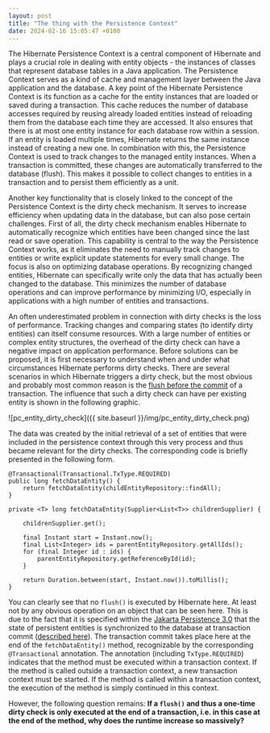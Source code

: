```yaml
---
layout: post
title: "The thing with the Persistence Context"
date: 2024-02-16 15:05:47 +0100
---
```


The Hibernate Persistence Context is a central component of Hibernate and plays a crucial role in dealing
with
entity objects - the instances of classes that represent database tables in a Java application. The
Persistence Context serves as a kind of cache and management layer between the Java application and the
database. A key point of the Hibernate Persistence Context is its function as a cache for the entity
instances that are loaded or saved during a transaction. This cache reduces the number of database accesses
required by reusing already loaded entities instead of reloading them from the database each time they are
accessed. It also ensures that there is at most one entity instance for each database row within a session.
If an entity is loaded multiple times, Hibernate returns the same instance instead of creating a new one. In
combination with this, the Persistence Context is used to track changes to the managed entity instances.
When a transaction is committed, these changes are automatically transferred to the database (flush). This
makes it possible to collect changes to entities in a transaction and to persist them efficiently as a
unit.

Another key functionality that is closely linked to the concept of the Persistence Context is the dirty check
mechanism. It serves to increase efficiency when updating data in the database, but can also pose certain
challenges. First of all, the dirty check mechanism enables Hibernate to automatically recognize which
entities have been changed since the last read or save operation. This capability is central to the way the
Persistence Context works, as it eliminates the need to manually track changes to entities or write explicit
update statements for every small change. The focus is also on optimizing database operations. By
recognizing changed entities, Hibernate can specifically write only the data that has actually been changed
to the database. This minimizes the number of database operations and can improve performance by minimizing
I/O, especially in applications with a high number of entities and transactions.

An often underestimated problem in connection with dirty checks is the loss of performance. Tracking changes
and comparing states (to identify dirty entities) can itself consume resources. With a large number of
entities or complex entity structures, the overhead of the dirty check can have a negative impact on
application performance. Before solutions can be proposed, it is first necessary to understand when and
under what circumstances Hibernate performs dirty checks. There are several scenarios in which Hibernate
triggers a dirty check, but the most obvious and probably most common reason is
the [flush before the commit](https://vladmihalcea.com/the-anatomy-of-hibernate-dirty-checking/)
of a transaction. The influence that such a dirty check can have per existing entity is shown in the following graphic.

![pc_entity_dirty_check]({{ site.baseurl }}/img/pc_entity_dirty_check.png)

The data was created by the initial retrieval of a set of entities that were included in the persistence context through
this very process and thus became relevant for the dirty checks. The corresponding code is briefly presented in the
following form.

```
@Transactional(Transactional.TxType.REQUIRED)
public long fetchDataEntity() {
    return fetchDataEntity(childEntityRepository::findAll);
}

private <T> long fetchDataEntity(Supplier<List<T>> childrenSupplier) {

    childrenSupplier.get();

    final Instant start = Instant.now();
    final List<Integer> ids = parentEntityRepository.getAllIds();
    for (final Integer id : ids) {
        parentEntityRepository.getReferenceById(id);
    }

    return Duration.between(start, Instant.now()).toMillis();
}
```

You can clearly see that no `flush()` is executed by Hibernate here. At least not by any obvious
operation on an object that can be seen here. This is due to the fact that it is specified within
the [Jakarta Persistence 3.0](https://jakarta.ee/specifications/persistence/3.0/jakarta-persistence-spec-3.0) that the
state of persistent entities is synchronized to the database at transaction
commit ([described here](https://jakarta.ee/specifications/persistence/3.0/jakarta-persistence-spec-3.0#a11797)). The
transaction commit takes place here at the end of the ```fetchDataEntity()``` method, recognizable by the
corresponding ```@Transactional``` annotation. The annotation (including ```TxType.REQUIRED```) indicates that the
method must be executed within a transaction context. If the method is called outside a transaction context, a new
transaction context must be started. If the method is called within a transaction context, the execution of the method
is simply continued in this context.

However, the following question remains: **If a ```flush()``` and thus a one-time dirty check is only executed at the
end of a transaction, i.e. in this case at the end of the method, why does the runtime increase so massively?**
